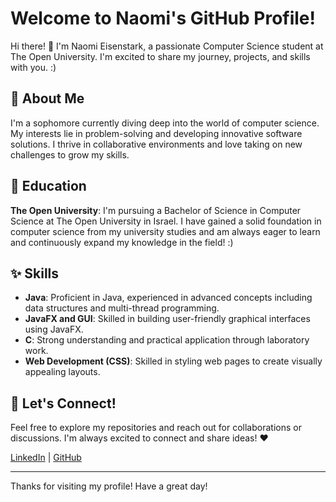 # Welcome to Naomi's GitHub Profile! 
Hi there! 👋 I'm Naomi Eisenstark, a passionate Computer Science student at The Open University. 
I'm excited to share my journey, projects, and skills with you. :)

## 💅 About Me  
I'm a sophomore currently diving deep into the world of computer science. My interests lie in problem-solving and developing innovative software solutions. I thrive in collaborative environments and love taking on new challenges to grow my skills.

## 🌱 Education  
**The Open University**:
    I'm pursuing a Bachelor of Science in Computer Science at The Open University in Israel. I have gained a solid foundation in computer science
    from my university studies and am always eager to learn and continuously expand my knowledge in the field! :)

## ✨ Skills 
- **Java**: Proficient in Java, experienced in advanced concepts including data structures and multi-thread programming.
- **JavaFX and GUI**: Skilled in building user-friendly graphical interfaces using JavaFX.
- **C**: Strong understanding and practical application through laboratory work.
- **Web Development (CSS)**: Skilled in styling web pages to create visually appealing layouts.

## 💌 Let's Connect! 
Feel free to explore my repositories and reach out for collaborations or discussions. I'm always excited to connect and share ideas! ❤️

[LinkedIn](https://www.linkedin.com/in/NaomiEisenstark) | [GitHub](https://github.com/NaomiEisen)

---

Thanks for visiting my profile! Have a great day!


<!--
**NaomiEisen/NaomiEisen** is a ✨ _special_ ✨ repository because its `README.md` (this file) appears on your GitHub profile.

Here are some ideas to get you started:
## Hi there 👋
- 🔭 I’m currently working on ...
- 🌱 I’m currently learning ...
- 👯 I’m looking to collaborate on ...
- 🤔 I’m looking for help with ...
- 💬 Ask me about ...
- 📫 How to reach me: ...
- 😄 Pronouns: ...
- ⚡ Fun fact: ...
-->
